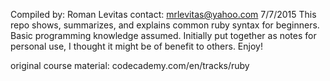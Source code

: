 Compiled by: Roman Levitas
contact: mrlevitas@yahoo.com
7/7/2015
This repo shows, summarizes, and explains common ruby syntax for beginners. 
Basic programming knowledge assumed. 
Initially put together as notes for personal use, I thought it might be of benefit to others. 
Enjoy!

original course material:
codecademy.com/en/tracks/ruby